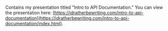 Contains my presentation titled "Intro to API Documentation." You can view the presentation here: [https://idratherbewriting.com/intro-to-api-documentation](https://idratherbewriting.com/intro-to-api-documentation/index.html).
